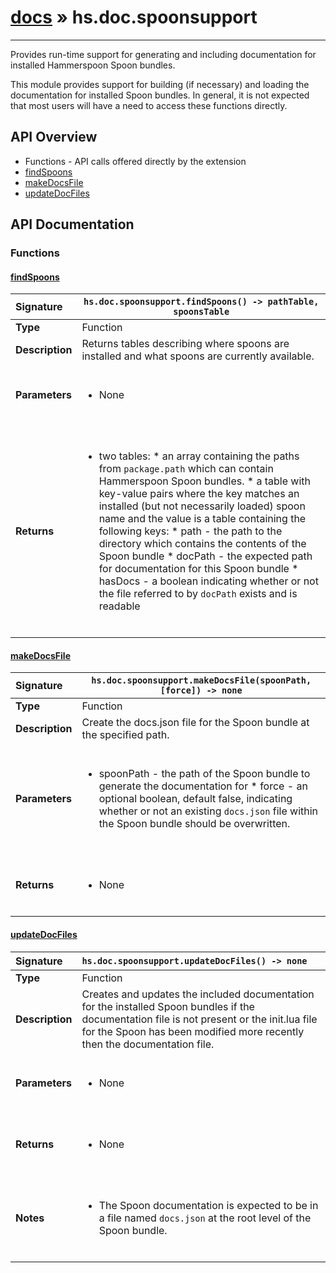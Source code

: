 # [docs](index.md) » hs.doc.spoonsupport
---

Provides run-time support for generating and including documentation for installed Hammerspoon Spoon bundles.

This module provides support for building (if necessary) and loading the documentation for installed Spoon bundles.  In general, it is not expected that most users will have a need to access these functions directly.

## API Overview
* Functions - API calls offered directly by the extension
 * [findSpoons](#findspoons)
 * [makeDocsFile](#makedocsfile)
 * [updateDocFiles](#updatedocfiles)

## API Documentation

### Functions

#### [findSpoons](#findspoons)
| <span style="float: left;">**Signature**</span> | <span style="float: left;">`hs.doc.spoonsupport.findSpoons() -> pathTable, spoonsTable` </span>                                                          |
| -----------------------------------------------------|---------------------------------------------------------------------------------------------------------|
| **Type**                                             | Function                                                                                         |
| **Description**                                      | Returns tables describing where spoons are installed and what spoons are currently available.                                                                                         |
| **Parameters**                                       | <ul><br /><li>None</li><br /></ul>                                        |
| **Returns**                                          | <ul><br /><li>two tables:   * an array containing the paths from <code>package.path</code> which can contain Hammerspoon Spoon bundles.   * a table with key-value pairs where the key matches an installed (but not necessarily loaded) spoon name and the value is a table containing the following keys:     * path    - the path to the directory which contains the contents of the Spoon bundle     * docPath - the expected path for documentation for this Spoon bundle     * hasDocs - a boolean indicating whether or not the file referred to by <code>docPath</code> exists and is readable</li><br /></ul>                                           |

#### [makeDocsFile](#makedocsfile)
| <span style="float: left;">**Signature**</span> | <span style="float: left;">`hs.doc.spoonsupport.makeDocsFile(spoonPath, [force]) -> none` </span>                                                          |
| -----------------------------------------------------|---------------------------------------------------------------------------------------------------------|
| **Type**                                             | Function                                                                                         |
| **Description**                                      | Create the docs.json file for the Spoon bundle at the specified path.                                                                                         |
| **Parameters**                                       | <ul><br /><li>spoonPath - the path of the Spoon bundle to generate the documentation for * force     - an optional boolean, default false, indicating whether or not an existing <code>docs.json</code> file within the Spoon bundle should be overwritten.</li><br /></ul>                                        |
| **Returns**                                          | <ul><br /><li>None</li><br /></ul>                                           |

#### [updateDocFiles](#updatedocfiles)
| <span style="float: left;">**Signature**</span> | <span style="float: left;">`hs.doc.spoonsupport.updateDocFiles() -> none` </span>                                                          |
| -----------------------------------------------------|---------------------------------------------------------------------------------------------------------|
| **Type**                                             | Function                                                                                         |
| **Description**                                      | Creates and updates the included documentation for the installed Spoon bundles if the documentation file is not present or the init.lua file for the Spoon has been modified more recently then the documentation file.                                                                                         |
| **Parameters**                                       | <ul><br /><li>None</li><br /></ul>                                        |
| **Returns**                                          | <ul><br /><li>None</li><br /></ul>                                           |
| **Notes**                                            | <ul><br /><li>The Spoon documentation is expected to be in a file named <code>docs.json</code> at the root level of the Spoon bundle.</li><br /></ul>                                             |

